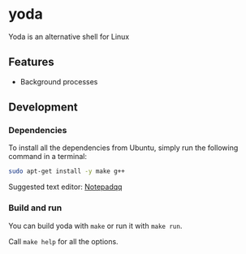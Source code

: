 # yoda

Yoda is an alternative shell for Linux

## Features

- Background processes

## Development

### Dependencies

To install all the dependencies from Ubuntu, simply run the following command in a terminal:

```bash
sudo apt-get install -y make g++
```

Suggested text editor: [Notepadqq](http://notepadqq.altervista.org/wp/download/)

### Build and run

You can build yoda with `make` or run it with `make run`.

Call `make help` for all the options.
